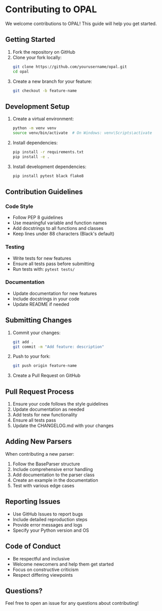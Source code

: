 # Contributing to OPAL

We welcome contributions to OPAL! This guide will help you get started.

## Getting Started

1. Fork the repository on GitHub
2. Clone your fork locally:
   ```bash
   git clone https://github.com/yourusername/opal.git
   cd opal
   ```
3. Create a new branch for your feature:
   ```bash
   git checkout -b feature-name
   ```

## Development Setup

1. Create a virtual environment:
   ```bash
   python -m venv venv
   source venv/bin/activate  # On Windows: venv\Scripts\activate
   ```

2. Install dependencies:
   ```bash
   pip install -r requirements.txt
   pip install -e .
   ```

3. Install development dependencies:
   ```bash
   pip install pytest black flake8
   ```

## Contribution Guidelines

### Code Style

- Follow PEP 8 guidelines
- Use meaningful variable and function names
- Add docstrings to all functions and classes
- Keep lines under 88 characters (Black's default)

### Testing

- Write tests for new features
- Ensure all tests pass before submitting
- Run tests with: `pytest tests/`

### Documentation

- Update documentation for new features
- Include docstrings in your code
- Update README if needed

## Submitting Changes

1. Commit your changes:
   ```bash
   git add .
   git commit -m "Add feature: description"
   ```

2. Push to your fork:
   ```bash
   git push origin feature-name
   ```

3. Create a Pull Request on GitHub

## Pull Request Process

1. Ensure your code follows the style guidelines
2. Update documentation as needed
3. Add tests for new functionality
4. Ensure all tests pass
5. Update the CHANGELOG.md with your changes

## Adding New Parsers

When contributing a new parser:

1. Follow the BaseParser structure
2. Include comprehensive error handling
3. Add documentation to the parser class
4. Create an example in the documentation
5. Test with various edge cases

## Reporting Issues

- Use GitHub Issues to report bugs
- Include detailed reproduction steps
- Provide error messages and logs
- Specify your Python version and OS

## Code of Conduct

- Be respectful and inclusive
- Welcome newcomers and help them get started
- Focus on constructive criticism
- Respect differing viewpoints

## Questions?

Feel free to open an issue for any questions about contributing!